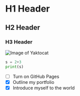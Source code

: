 # H1 Header
## H2 Header
### H3 Header

![Image of Yaktocat](https://octodex.github.com/images/yaktocat.png)


``` python
s = 2+3
print(s)
```
- [ ] Turn on GitHub Pages
- [x] Outline my portfolio
- [x] Introduce myself to the world
